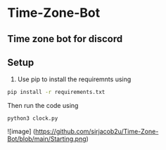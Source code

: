 # Time-Zone-Bot
Time zone bot for discord
---
## Setup
1. Use pip to install the requiremnts using
```bash
pip install -r requirements.txt
```
Then run the code using 
```bahs
python3 clock.py
```
![image] (https://github.com/sirjacob2u/Time-Zone-Bot/blob/main/Starting.png)
